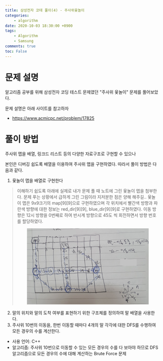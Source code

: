 ```yaml
---
title: 삼성전자 코테 풀이(4) - 주사위윷놀이
categories:
    - algorithm
date: 2020-10-03 18:30:00 +0900
tags: 
    - Algorithm
    - Samsung        
comments: true
toc: False
---
```


문제 설명
==================================================================================================
알고리즘 공부를 위해 삼성전자 코딩 테스트 문제였던 "주사위 윷놀이" 문제를 풀어보았다. 

문제 설명은 아래 사이트를 참고하자

- <https://www.acmicpc.net/problem/17825>
 
풀이 방법
=======================================================================================================
주사위 맵을 배열, 링크드 리스트 등의 다양한 자료구조로 구현할 수 있으나

본인은 디버깅 쉽도록 배열을 이용하여 주사위 맵을 구현하였다. 따라서 풀이 방법은 다음과 같다. 

1. 윷놀이 맵을 배열로 구현한다
> 이해하기 쉽도록 아래에 실제로 내가 문제 풀 때 노트에 그린 윷놀이 맵을 첨부한다. 문제 푸는 상황에서 급하게 그린 그림이라 지저분한 점은 양해 해주길..
> 윷놀이 맵은 9x9크기의 map[9][9]으로 구현하였으며 각 위치에서 빨간색 방향과 파란색 방향에 대한 정보는 red_dir[9][9], blue_dir[9][9]로 구현하였다. 
> 이동 방향은 12시 방향을 0번째로 하여 반시계 방향으로 45도 씩 회전하면서 방향 번호를 할당하였다.
> <center><img src="/assets/images/ss_note-(4).jpg" width="400" height="250"></center> 

2. 말의 위치와 말의 도착 여부를 표현하기 위한 구조체를 정의하여 말 배열을 사용한다.
3. 주사위 10번의 이동을, 한번 이동할 때마다 4개의 말 각각에 대한 DFS를 수행하여 모든 경우의 수를 계산한다.
 
- 사용 언어: C++
- 알고리즘: 주사위 10번으로 이동할 수 있는 모든 경우의 수를 다 보아야 하므로 
DFS 알고리즘으로 모든 경우의 수에 대해 계산하는 Brute Force 문제
<script src="https://gist.github.com/HyunjiEllenPak/c570f2ab761a406573f2d86cf28740ae.js"></script>
